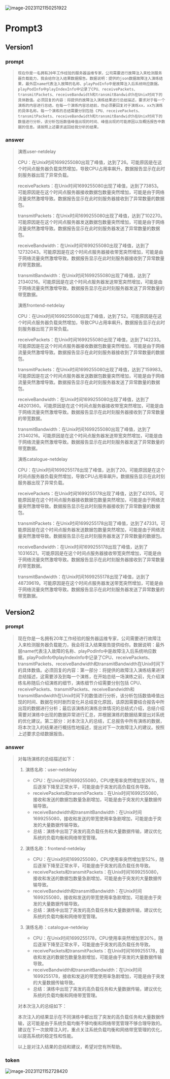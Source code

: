 ![image-20231121150251922](https://typora-md-bucket.oss-cn-beijing.aliyuncs.com/image-20231121150251922.png)

# Prompt3

## Version1

### prompt

> ```
> 现在你是一名拥有20年工作经验的服务器运维专家，公司需要进行故障注入来检测服务器负载能力，我会给你注入结果数据报告。数据说明：提供的json数据故障注入演练结果，最外层name代表注入故障的名称、playPodInfo中是故障注入后系统响应数据。playPodInfo中playIndexInfo中记录了CPU、receivePackets、transmitPackets、receiveBandwidth和transmitBandwidth在Unix时间下的具体数值。必须回复的内容：将提供的故障注入演练结果进行总结描述，要求对于每一个演练的内容进行总结，在每一个演练内容总结前，你必须要回复对于演练xx，xx为演练的具体名称。每一个演练的总结需要分别包括 CPU、receivePackets、transmitPackets、receiveBandwidth和transmitBandwidth在Unix时间下的数值进行分析，该分析包括数值峰值出现的时间、峰值出现的可能原因以及概括报告中数据的信息。请按照上述要求返回给我分析的结果。
> ```

### answer

> 演练user-netdelay
>
> CPU：在Unix时间1699255080出现了峰值，达到了26。可能原因是在这个时间点服务器负载突然增加，导致CPU占用率飙升。数据报告显示在此时刻服务器出现了异常负载。
>
> receivePackets：在Unix时间1699255080出现了峰值，达到了73853。可能原因是在这个时间点服务器接收数据包数量突然增加，可能是由于网络流量突然激增导致。数据报告显示在此时刻服务器接收到了异常数量的数据包。
>
> transmitPackets：在Unix时间1699255080出现了峰值，达到了102270。可能原因是在这个时间点服务器发送数据包数量突然增加，可能是由于网络流量突然激增导致。数据报告显示在此时刻服务器发送了异常数量的数据包。
>
> receiveBandwidth：在Unix时间1699255080出现了峰值，达到了12732043。可能原因是在这个时间点服务器接收带宽突然增加，可能是由于网络流量突然激增导致。数据报告显示在此时刻服务器接收到了异常数量的带宽数据。
>
> transmitBandwidth：在Unix时间1699255080出现了峰值，达到了21340216。可能原因是在这个时间点服务器发送带宽突然增加，可能是由于网络流量突然激增导致。数据报告显示在此时刻服务器发送了异常数量的带宽数据。
>
> 演练frontend-netdelay
>
> CPU：在Unix时间1699255080出现了峰值，达到了52。可能原因是在这个时间点服务器负载突然增加，导致CPU占用率飙升。数据报告显示在此时刻服务器出现了异常负载。
>
> receivePackets：在Unix时间1699255080出现了峰值，达到了142233。可能原因是在这个时间点服务器接收数据包数量突然增加，可能是由于网络流量突然激增导致。数据报告显示在此时刻服务器接收到了异常数量的数据包。
>
> transmitPackets：在Unix时间1699255080出现了峰值，达到了159983。可能原因是在这个时间点服务器发送数据包数量突然增加，可能是由于网络流量突然激增导致。数据报告显示在此时刻服务器发送了异常数量的数据包。
>
> receiveBandwidth：在Unix时间1699255080出现了峰值，达到了48201360。可能原因是在这个时间点服务器接收带宽突然增加，可能是由于网络流量突然激增导致。数据报告显示在此时刻服务器接收到了异常数量的带宽数据。
>
> transmitBandwidth：在Unix时间1699255080出现了峰值，达到了21340216。可能原因是在这个时间点服务器发送带宽突然增加，可能是由于网络流量突然激增导致。数据报告显示在此时刻服务器发送了异常数量的带宽数据。
>
> 演练catalogue-netdelay
>
> CPU：在Unix时间1699255178出现了峰值，达到了20。可能原因是在这个时间点服务器负载突然增加，导致CPU占用率飙升。数据报告显示在此时刻服务器出现了异常负载。
>
> receivePackets：在Unix时间1699255178出现了峰值，达到了43105。可能原因是在这个时间点服务器接收数据包数量突然增加，可能是由于网络流量突然激增导致。数据报告显示在此时刻服务器接收到了异常数量的数据包。
>
> transmitPackets：在Unix时间1699255178出现了峰值，达到了47331。可能原因是在这个时间点服务器发送数据包数量突然增加，可能是由于网络流量突然激增导致。数据报告显示在此时刻服务器发送了异常数量的数据包。
>
> receiveBandwidth：在Unix时间1699255178出现了峰值，达到了10316521。可能原因是在这个时间点服务器接收带宽突然增加，可能是由于网络流量突然激增导致。数据报告显示在此时刻服务器接收到了异常数量的带宽数据。
>
> transmitBandwidth：在Unix时间1699255178出现了峰值，达到了48739619。可能原因是在这个时间点服务器发送带宽突然增加，可能是由于网络流量突然激增导致。数据报告显示在此时刻服务器发送了异常数量的带宽数据。

## Version2

### prompt

> 现在你是一名拥有20年工作经验的服务器运维专家，公司需要进行故障注入来检测服务器负载能力，我会将注入结果报告提供给你。数据说明：最外层name代表注入故障的名称、playPodInfo中是故障注入后系统响应数据。playPodInfo中playIndexInfo中记录了CPU、receivePackets、transmitPackets、receiveBandwidth和transmitBandwidth在Unix时间下的具体数值。必须回复的内容：第一部分：将提供的故障注入演练结果进行总结描述，这需要涉及到每一个演练，在开始总结一场演练之前，先介绍演练名称随后介绍演练的细节，演练细节介绍需要分别包括 CPU、receivePackets、transmitPackets、receiveBandwidth和transmitBandwidth在Unix时间下的数值进行分析，该分析包括数值峰值出现的时间、数据在何时剧烈变化并总结变化原因，该原因需要结合报告中所出现的数据进行分析；最后该演练的演练总体情况的总结式介绍，总结介绍需要对演练中出现的数据异常进行汇总，并根据演练的数据结果提出对系统的优化建议。第二部分：对本次注入的总结，汇总报告中所有演练的数据，将本次注入的结果进行概括性地描述，提出对下一次故障注入的建议。按照上述要求总结数据报告。

### answer

> 对每场演练的总结描述如下：
>
> 1. 演练名称：user-netdelay
>    - CPU：在Unix时间1699255080，CPU使用率突然增加至26%，随后逐渐下降至正常水平，可能是由于突发的高负载任务导致。
>    - receivePackets和transmitPackets：在Unix时间1699255080，接收和发送的数据包数量急剧增加，可能是由于突发的大量数据传输导致。
>    - receiveBandwidth和transmitBandwidth：在Unix时间1699255080，接收和发送的带宽使用率急剧增加，可能是由于突发的大量数据传输导致。
>    - 总结：演练中出现了突发的高负载任务和大量数据传输，建议优化系统的负载均衡和网络带宽管理。
>
> 2. 演练名称：frontend-netdelay
>    - CPU：在Unix时间1699255080，CPU使用率突然增加至52%，随后逐渐下降至正常水平，可能是由于突发的高负载任务导致。
>    - receivePackets和transmitPackets：在Unix时间1699255080，接收和发送的数据包数量急剧增加，可能是由于突发的大量数据传输导致。
>    - receiveBandwidth和transmitBandwidth：在Unix时间1699255080，接收和发送的带宽使用率急剧增加，可能是由于突发的大量数据传输导致。
>    - 总结：演练中出现了突发的高负载任务和大量数据传输，建议优化系统的负载均衡和网络带宽管理。
>
> 3. 演练名称：catalogue-netdelay
>    - CPU：在Unix时间1699255178，CPU使用率突然增加至20%，随后逐渐下降至正常水平，可能是由于突发的高负载任务导致。
>    - receivePackets和transmitPackets：在Unix时间1699255178，接收和发送的数据包数量急剧增加，可能是由于突发的大量数据传输导致。
>    - receiveBandwidth和transmitBandwidth：在Unix时间1699255178，接收和发送的带宽使用率急剧增加，可能是由于突发的大量数据传输导致。
>    - 总结：演练中出现了突发的高负载任务和大量数据传输，建议优化系统的负载均衡和网络带宽管理。
>
> 对本次注入的总结如下：
>
> 本次注入的结果显示在不同演练中都出现了突发的高负载任务和大量数据传输，这可能是由于系统负载均衡不够均衡和网络带宽管理不够合理导致的。建议在下一次故障注入时，重点关注系统负载均衡和网络带宽管理的优化，以提高系统的稳定性和性能。
>
> 以上是对注入结果的总结和建议，希望对您有所帮助。

### token

![image-20231121152728420](https://typora-md-bucket.oss-cn-beijing.aliyuncs.com/image-20231121152728420.png)